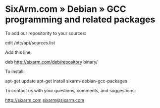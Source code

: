 # SixArm.com » Debian » GCC programming and related packages

To add our repositority to your sources:

   edit /etc/apt/sources.list

Add this line:

   deb http://sixarm.com/deb/repository binary/

To install:

   apt-get update
   apt-get install sixarm-debian-gcc-packages

To contact us with your questions, comments, and suggestions:

   http://sixarm.com
   sixarm@sixarm.com
